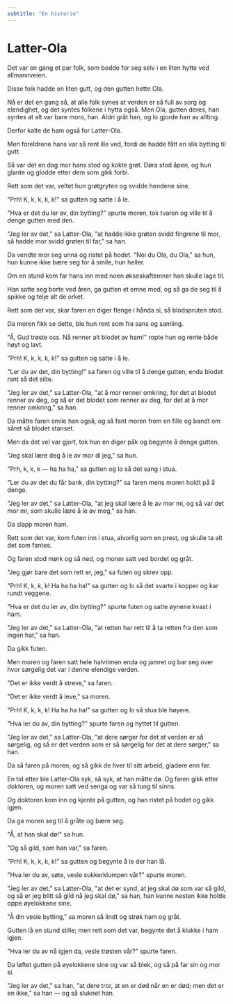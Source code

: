 ```yaml
---
subtitle: "En historie"
---
```


# Latter-Ola

Det var en gang et par folk, som bodde for seg selv i en liten hytte ved allmannveien.

Disse folk hadde en liten gutt, og den gutten hette Ola.

Nå er det en gang så, at alle folk synes at verden er så full av sorg og elendighet, og det syntes folkene i hytta også. Men Ola, gutten deres, han syntes at alt var bare moro, han. Aldri gråt han, og lo gjorde han av allting.

Derfor kalte de ham også for Latter-Ola.

Men foreldrene hans var så rent ille ved, fordi de hadde fått en slik bytting til gutt.

Så var det en dag mor hans stod og kokte grøt. Døra stod åpen, og hun glante og glodde etter dem som gikk forbi.

Rett som det var, veltet hun grøtgryten og svidde hendene sine.

"Prh! K, k, k, k, k!" sa gutten og satte i å le.

"Hva er det du ler av, din bytting?" spurte moren, tok tvaren og ville til å denge gutten med den.

"Jeg ler av det," sa Latter-Ola, "at hadde ikke grøten svidd fingrene til mor, så hadde mor svidd grøten til far," sa han.

Da vendte mor seg unna og ristet på hodet. "Nei du Ola, du Ola," sa hun, hun kunne ikke bære seg for å smile, hun heller.

Om en stund kom far hans inn med noen økseskaftemner han skulle lage til.

Han satte seg borte ved åren, ga gutten et emne med, og så ga de seg til å spikke og telje alt de orket.

Rett som det var, skar faren en diger flenge i hånda si, så blodspruten stod.

Da moren fikk se dette, ble hun rent som fra sans og samling.

"Å, Gud trøste oss. Nå renner alt blodet av ham!" ropte hun og rente både høyt og lavt.

"Prh! K, k, k, k, k!" sa gutten og satte i å le.

"Ler du av det, din bytting!" sa faren og ville til å denge gutten, enda blodet rant så det silte.

"Jeg ler av det," sa Latter-Ola, "at å mor renner omkring, for det at blodet renner av deg, og så er det blodet som renner av deg, for det at å mor renner omkring," sa han.

Da måtte faren smile han også, og så fant moren frem en fille og bandt om såret så blodet stanset.

Men da det vel var gjort, tok hun en diger påk og begynte å denge gutten.

"Jeg skal lære deg å le av mor di jeg," sa hun.

"Prh, k, k, k — ha ha ha," sa gutten og lo så det sang i stua.

"Ler du av det du får bank, din bytting?" sa faren mens moren holdt på å denge.

"Jeg ler av det," sa Latter-Ola, "at jeg skal lære å le av mor mi, og så var det mor mi, som skulle lære å le av meg," sa han.

Da slapp moren ham.

Rett som det var, kom futen inn i stua, alvorlig som en prest, og skulle ta alt det som fantes.

Og faren stod mørk og så ned, og moren satt ved bordet og gråt.

"Jeg gjør bare det som rett er, jeg," sa futen og skrev opp.

"Prh! K, k, k, k! Ha ha ha ha!" sa gutten og lo så det svarte i kopper og kar rundt veggene.

"Hva er det du ler av, din bytting?" spurte futen og satte øynene kvast i ham.

"Jeg ler av det," sa Latter-Ola, "at retten har rett til å ta retten fra den som ingen har," sa han.

Da gikk futen.

Men moren og faren satt hele halvtimen enda og jamret og bar seg over hvor sørgelig det var i denne elendige verden.

"Det er ikke verdt å streve," sa faren.

"Det er ikke verdt å leve," sa moren.

"Prh! K, k, k, k! Ha ha ha ha!" sa gutten og lo så stua ble høyere.

"Hva ler du av, din bytting?" spurte faren og hyttet til gutten.

"Jeg ler av det," sa Latter-Ola, "at dere sørger for det at verden er så sørgelig, og så er det verden som er så sørgelig for det at dere sørger," sa han.

Da så faren på moren, og så gikk de hver til sitt arbeid, gladere enn før.

En tid etter ble Latter-Ola syk, så syk, at han måtte dø. Og faren gikk etter doktoren, og moren satt ved senga og var så tung til sinns.

Og doktoren kom inn og kjente på gutten, og han ristet på hodet og gikk igjen.

Da ga moren seg til å gråte og bære seg.

"Å, at han skal dø!" sa hun.

"Og så gild, som han var," sa faren.

"Prh! K, k, k, k, k!" sa gutten og begynte å le der han lå.

"Hva ler du av, søte, vesle sukkerklumpen vår?" spurte moren.

"Jeg ler av det," sa Latter-Ola, "at det er synd, at jeg skal dø som var så gild, og så er jeg blitt så gild nå jeg skal dø," sa han, han kunne nesten ikke holde oppe øyelokkene sine.

"Å din vesle bytting," sa moren så lindt og strøk ham og gråt.

Gutten lå en stund stille; men rett som det var, begynte det å klukke i ham igjen.

"Hva ler du av nå igjen da, vesle trøsten vår?" spurte faren.

Da løftet gutten på øyelokkene sine og var så blek, og så på far sin og mor si.

"Jeg ler av det," sa han, "at dere tror, at en er død når en er død; men det er en ikke," sa han — og så sluknet han.
